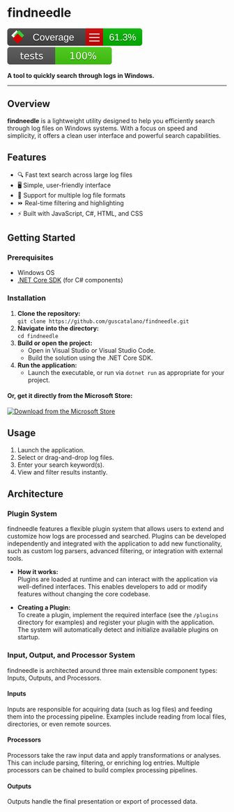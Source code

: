 # findneedle

[![Code Coverage](https://github.com/guscatalano/findneedle/raw/master/.github/badges/coverage.svg)](https://github.com/guscatalano/findneedle/actions/workflows/dotnet-desktop.yml)
![Test Status](https://github.com/guscatalano/findneedle/raw/main/.github/badges/test-status.svg)

**A tool to quickly search through logs in Windows.**

---

## Overview

**findneedle** is a lightweight utility designed to help you efficiently search through log files on Windows systems. With a focus on speed and simplicity, it offers a clean user interface and powerful search capabilities.

## Features

- 🔍 Fast text search across large log files
- 🖥️ Simple, user-friendly interface
- 📂 Support for multiple log file formats
- ⏩ Real-time filtering and highlighting
- ⚡ Built with JavaScript, C#, HTML, and CSS

## Getting Started

### Prerequisites

- Windows OS
- [.NET Core SDK](https://dotnet.microsoft.com/download) (for C# components)

### Installation

1. **Clone the repository:**  
   `git clone https://github.com/guscatalano/findneedle.git`
2. **Navigate into the directory:**  
   `cd findneedle`
3. **Build or open the project:**
   - Open in Visual Studio or Visual Studio Code.
   - Build the solution using the .NET Core SDK.
4. **Run the application:**  
   - Launch the executable, or run via `dotnet run` as appropriate for your project.

#### Or, get it directly from the Microsoft Store:

[![Download from the Microsoft Store](https://img.shields.io/badge/Microsoft%20Store-Findneedle-blue?logo=microsoft)](https://apps.microsoft.com/detail/9NWLTBV4NRDL?hl=en-us&gl=US&ocid=pdpshare)

## Usage

1. Launch the application.
2. Select or drag-and-drop log files.
3. Enter your search keyword(s).
4. View and filter results instantly.

## Architecture

### Plugin System

findneedle features a flexible plugin system that allows users to extend and customize how logs are processed and searched. Plugins can be developed independently and integrated with the application to add new functionality, such as custom log parsers, advanced filtering, or integration with external tools.

- **How it works:**  
  Plugins are loaded at runtime and can interact with the application via well-defined interfaces. This enables developers to add or modify features without changing the core codebase.

- **Creating a Plugin:**  
  To create a plugin, implement the required interface (see the `/plugins` directory for examples) and register your plugin with the application. The system will automatically detect and initialize available plugins on startup.

### Input, Output, and Processor System

findneedle is architected around three main extensible component types: Inputs, Outputs, and Processors.

#### Inputs

Inputs are responsible for acquiring data (such as log files) and feeding them into the processing pipeline. Examples include reading from local files, directories, or even remote sources.

#### Processors

Processors take the raw input data and apply transformations or analyses. This can include parsing, filtering, or enriching log entries. Multiple processors can be chained to build complex processing pipelines.

#### Outputs

Outputs handle the final presentation or export of processed data.

